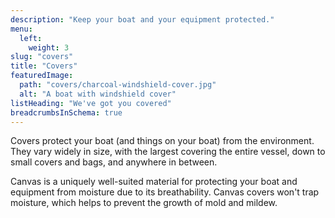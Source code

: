 ```yaml
---
description: "Keep your boat and your equipment protected."
menu:
  left:
    weight: 3
slug: "covers"
title: "Covers"
featuredImage:
  path: "covers/charcoal-windshield-cover.jpg"
  alt: "A boat with windshield cover"
listHeading: "We've got you covered"
breadcrumbsInSchema: true
---
```


Covers protect your boat (and things on your boat) from the environment. They
vary widely in size, with the largest covering the entire vessel, down to small
covers and bags, and anywhere in between.

<!--more-->

Canvas is a uniquely well-suited material for protecting your boat and equipment
from moisture due to its breathability. Canvas covers won't trap moisture, which
helps to prevent the growth of mold and mildew.

